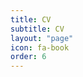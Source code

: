 ```yaml
---
title: CV
subtitle: CV
layout: "page"
icon: fa-book
order: 6
---
```

<a href="CV Adam Watts.pdf">





